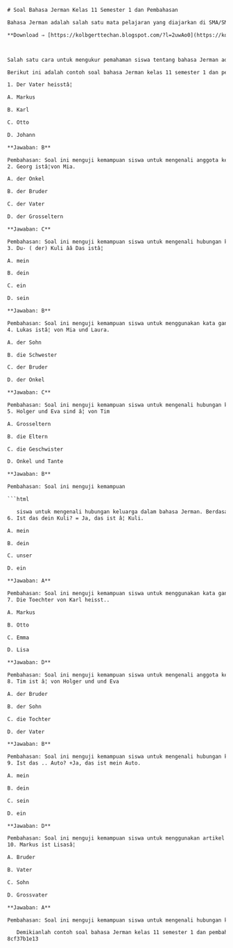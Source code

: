 
 ```html 
# Soal Bahasa Jerman Kelas 11 Semester 1 dan Pembahasan
 
Bahasa Jerman adalah salah satu mata pelajaran yang diajarkan di SMA/SMK kelas 11. Bahasa Jerman memiliki banyak manfaat, seperti memperluas wawasan, meningkatkan kemampuan berkomunikasi, dan membuka peluang bekerja atau kuliah di negara-negara berbahasa Jerman. Untuk menguasai bahasa Jerman, siswa perlu belajar dan berlatih secara rutin.
 
**Download ⇒ [https://kolbgerttechan.blogspot.com/?l=2uwAo0](https://kolbgerttechan.blogspot.com/?l=2uwAo0)**


 
Salah satu cara untuk mengukur pemahaman siswa tentang bahasa Jerman adalah dengan mengerjakan soal-soal penilaian tengah semester (PTS) atau ulangan tengah semester (UTS). Soal PTS/UTS bahasa Jerman kelas 11 semester 1 biasanya mencakup materi-materi seperti kata ganti milik (Possessivartikel), kata ganti orang (Personalpronomen), kata kerja bantu (Modalverben), kata kerja beraturan dan tidak beraturan (RegelmÃ¤ssige und UnregelmÃ¤ssige Verben), dan percakapan sehari-hari (AlltagsgesprÃ¤che).
 
Berikut ini adalah contoh soal bahasa Jerman kelas 11 semester 1 dan pembahasannya. Soal ini dibuat berdasarkan kurikulum 2013 dan bersifat pilihan ganda. Soal ini dapat digunakan sebagai bahan latihan atau referensi bagi siswa maupun guru.
 
1. Der Vater heisstâ¦

A. Markus

B. Karl

C. Otto

D. Johann

**Jawaban: B**

Pembahasan: Soal ini menguji kemampuan siswa untuk mengenali anggota keluarga dalam bahasa Jerman. Berdasarkan gambar yang diberikan, nama ayah dari Lisa adalah Karl.
2. Georg istâ¦von Mia.

A. der Onkel

B. der Bruder

C. der Vater

D. der Grosseltern

**Jawaban: C**

Pembahasan: Soal ini menguji kemampuan siswa untuk mengenali hubungan keluarga dalam bahasa Jerman. Berdasarkan gambar yang diberikan, Georg adalah ayah dari Mia.
3. Du- ( der) Kuli ââ Das istâ¦

A. mein

B. dein

C. ein

D. sein

**Jawaban: B**

Pembahasan: Soal ini menguji kemampuan siswa untuk menggunakan kata ganti milik (Possessivartikel) dalam bahasa Jerman. Kata ganti milik menunjukkan kepemilikan atau hubungan antara orang atau benda dengan orang lain atau benda lain. Kata ganti milik harus sesuai dengan jenis kelamin dan kasus dari kata benda yang dimiliki. Dalam kalimat ini, kata benda yang dimiliki adalah Kuli (pena), yang berjenis kelamin maskulin dan berkasus nominatif. Kata ganti milik yang sesuai untuk orang kedua tunggal (du) adalah dein.
4. Lukas istâ¦ von Mia und Laura.

A. der Sohn

B. die Schwester

C. der Bruder

D. der Onkel

**Jawaban: C**

Pembahasan: Soal ini menguji kemampuan siswa untuk mengenali hubungan keluarga dalam bahasa Jerman. Berdasarkan gambar yang diberikan, Lukas adalah saudara laki-laki dari Mia dan Laura.
5. Holger und Eva sind â¦ von Tim

A. Grosseltern

B. die Eltern

C. die Geschwister

D. Onkel und Tante

**Jawaban: B**

Pembahasan: Soal ini menguji kemampuan

```html

    siswa untuk mengenali hubungan keluarga dalam bahasa Jerman. Berdasarkan gambar yang diberikan, Holger dan Eva adalah orang tua dari Tim.
6. Ist das dein Kuli? = Ja, das ist â¦ Kuli.

A. mein

B. dein

C. unser

D. ein

**Jawaban: A**

Pembahasan: Soal ini menguji kemampuan siswa untuk menggunakan kata ganti milik (Possessivartikel) dalam bahasa Jerman. Kata ganti milik menunjukkan kepemilikan atau hubungan antara orang atau benda dengan orang lain atau benda lain. Kata ganti milik harus sesuai dengan jenis kelamin dan kasus dari kata benda yang dimiliki. Dalam kalimat ini, kata benda yang dimiliki adalah Kuli (pena), yang berjenis kelamin maskulin dan berkasus akusatif. Kata ganti milik yang sesuai untuk orang pertama tunggal (ich) adalah mein.
7. Die Toechter von Karl heisst..

A. Markus

B. Otto

C. Emma

D. Lisa

**Jawaban: D**

Pembahasan: Soal ini menguji kemampuan siswa untuk mengenali anggota keluarga dalam bahasa Jerman. Berdasarkan gambar yang diberikan, nama anak perempuan dari Karl adalah Lisa.
8. Tim ist â¦ von Holger und und Eva

A. der Bruder

B. der Sohn

C. die Tochter

D. der Vater

**Jawaban: B**

Pembahasan: Soal ini menguji kemampuan siswa untuk mengenali hubungan keluarga dalam bahasa Jerman. Berdasarkan gambar yang diberikan, Tim adalah anak laki-laki dari Holger dan Eva.
9. Ist das .. Auto? +Ja, das ist mein Auto.

A. mein

B. dein

C. sein

D. ein

**Jawaban: D**

Pembahasan: Soal ini menguji kemampuan siswa untuk menggunakan artikel tak tentu (Unbestimmter Artikel) dalam bahasa Jerman. Artikel tak tentu menunjukkan bahwa kata benda yang ditunjuk tidak spesifik atau tidak ditentukan secara pasti. Artikel tak tentu harus sesuai dengan jenis kelamin dan kasus dari kata benda yang ditunjuk. Dalam kalimat ini, kata benda yang ditunjuk adalah Auto (mobil), yang berjenis kelamin netral dan berkasus nominatif. Artikel tak tentu yang sesuai adalah ein.
10. Markus ist Lisasâ¦

A. Bruder

B. Vater

C. Sohn

D. Grossvater

**Jawaban: A**

Pembahasan: Soal ini menguji kemampuan siswa untuk mengenali hubungan keluarga dalam bahasa Jerman. Berdasarkan gambar yang diberikan, Markus adalah saudara laki-laki dari Lisa.

    Demikianlah contoh soal bahasa Jerman kelas 11 semester 1 dan pembahasannya. Semoga soal ini dapat membantu siswa dalam belajar dan mengasah kemampuan bahasa Jerman mereka. Selamat belajar!
8cf37b1e13


